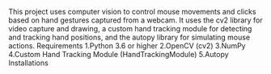 This project uses computer vision to control mouse movements and clicks based on hand gestures captured from a webcam. It uses the cv2 library for video capture and drawing, a custom hand tracking module for detecting  and tracking hand positions, and the autopy library for simulating mouse actions.
Requirements
1.Python 3.6 or higher
2.OpenCV (cv2)
3.NumPy
4.Custom Hand Tracking Module (HandTrackingModule)
5.Autopy
Installations
